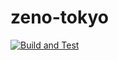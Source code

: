 # zeno-tokyo

[![Build and Test](https://github.com/MarkRDavison/zeno-tokyo/actions/workflows/cmake-multi-platform.yml/badge.svg)](https://github.com/MarkRDavison/zeno-tokyo/actions/workflows/cmake-multi-platform.yml)